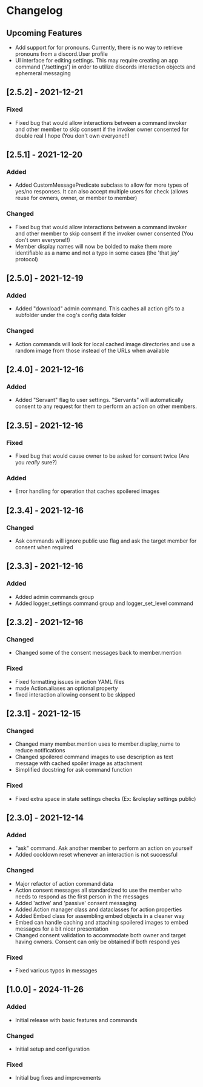 # Changelog

## Upcoming Features
 - Add support for for pronouns. Currently, there is no way to retrieve pronouns from a discord.User profile
 - UI interface for editing settings. This may require creating an app command ('/settings') in order to utilize discords interaction objects and ephemeral messaging

## [2.5.2] - 2021-12-21
### Fixed
- Fixed bug that would allow interactions between a command invoker and other member to skip consent if the invoker owner consented for double real I hope (You don't own everyone!!)

## [2.5.1] - 2021-12-20

### Added
- Added CustomMessagePredicate subclass to allow for more types of yes/no responses. It can also accept multiple users for check (allows reuse for owners, owner, or member to member)

### Changed
- Fixed bug that would allow interactions between a command invoker and other member to skip consent if the invoker owner consented (You don't own everyone!!)
- Member display names will now be bolded to make them more identifiable as a name and not a typo in some cases (the 'that jay' protocol)

## [2.5.0] - 2021-12-19

### Added
- Added "download" admin command. This caches all action gifs to a subfolder under the cog's config data folder

### Changed
- Action commands will look for local cached image directories and use a random image from those instead of the URLs when available

## [2.4.0] - 2021-12-16

### Added
- Added "Servant" flag to user settings. "Servants" will automatically consent to any request for them to perform an action on other members.

## [2.3.5] - 2021-12-16

### Fixed
- Fixed bug that would cause owner to be asked for consent twice (Are you *really* sure?)

### Added
- Error handling for operation that caches spoilered images

## [2.3.4] - 2021-12-16

### Changed
- Ask commands will ignore public use flag and ask the target member for consent when required

## [2.3.3] - 2021-12-16

### Added
- Added admin commands group
- Added logger_settings command group and logger_set_level command

## [2.3.2] - 2021-12-16

### Changed
- Changed some of the consent messages back to member.mention

### Fixed
- Fixed formatting issues in action YAML files
- made Action.aliases an optional property
- fixed interaction allowing consent to be skipped

## [2.3.1] - 2021-12-15

### Changed
- Changed many member.mention uses to member.display_name to reduce notifications
- Changed spoilered command images to use description as text message with cached spoiler image as attachment
- Simplified docstring for ask command function

### Fixed
- Fixed extra space in state settings checks (Ex: &roleplay settings public)

## [2.3.0] - 2021-12-14

### Added
- "ask" command. Ask another member to perform an action on yourself
- Added cooldown reset whenever an interaction is not successful

### Changed
- Major refactor of action command data
- Action consent messages all standardized to use the member who needs to respond as the first person in the messages
- Added 'active' and 'passive' consent messaging
- Added Action manager class and dataclasses for action properties
- Added Embed class for assembling embed objects in a cleaner way
- Embed can handle caching and attaching spoilered images to embed messages for a bit nicer presentation
- Changed consent validation to accommodate both owner and target having owners. Consent can only be obtained if both respond yes

### Fixed
- Fixed various typos in messages

## [1.0.0] - 2024-11-26

### Added
- Initial release with basic features and commands

### Changed
- Initial setup and configuration

### Fixed
- Initial bug fixes and improvements

